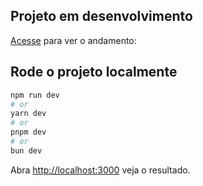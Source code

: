 ## Projeto em desenvolvimento

 [Acesse]([https://nextjs.org/](https://case-commerce.vercel.app/)) para ver o andamento: 

## Rode o projeto localmente

```bash
npm run dev
# or
yarn dev
# or
pnpm dev
# or
bun dev
```

Abra [http://localhost:3000](http://localhost:3000) veja o resultado.
